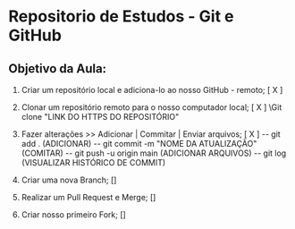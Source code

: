 # Repositorio de Estudos - Git e GitHub

## Objetivo da Aula:

1. Criar um repositório local e adiciona-lo ao nosso GitHub - remoto; [ X ]

2. Clonar um repositório remoto para o nosso computador local; [ X ]
\\Git clone "LINK DO HTTPS DO REPOSITÓRIO"

3. Fazer alterações >> Adicionar | Commitar | Enviar arquivos; [ X ]
 -- git add . (ADICIONAR)
 -- git commit -m "NOME DA ATUALIZAÇÃO" (COMITAR)
 -- git push -u origin main (ADICIONAR ARQUIVOS)
 -- git log (VISUALIZAR HISTÓRICO DE COMMIT)

4. Criar uma nova Branch; []

5. Realizar um Pull Request e Merge; []

6. Criar nosso primeiro Fork; []
